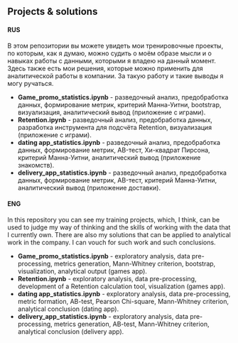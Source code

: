 ## Projects & solutions

#### RUS
В этом репозитории вы можете увидеть мои тренировочные проекты, по которым, как я думаю, можно судить о моём образе мысли и о навыках работы с данными, которыми я владею на данный момент. Здесь также есть мои решения, которые можно применить для аналитической работы в компании. За такую работу и такие выводы я могу ручаться.

- <b>Game_promo_statistics.ipynb</b> - разведочный анализ, предобработка данных, формирование метрик, критерий Манна-Уитни, bootstrap, визуализация, аналитический вывод (приложение с играми).
- <b>Retention.ipynb</b> - разведочный анализ, предобработка данных, разработка инструмента для подсчёта Retention, визуализация (приложение с играми).
- <b>dating app_statistics.ipynb</b> - разведочный анализ, предобработка данных, формирование метрик, AB-тест, Хи-квадрат Пирсона, критерий Манна-Уитни, аналитический вывод (приложение знакомств).
- <b>delivery_app_statistics.ipynb</b> - разведочный анализ, предобработка данных, формирование метрик, AB-тест, критерий Манна-Уитни, аналитический вывод (приложение доставки).

#### ENG
In this repository you can see my training projects, which, I think, can be used to judge my way of thinking and the skills of working with the data that I currently own. There are also my solutions that can be applied to analytical work in the company. I can vouch for such work and such conclusions.

- <b>Game_promo_statistics.ipynb</b> - exploratory analysis, data pre-processing, metrics generation, Mann-Whitney criterion, bootstrap, visualization, analytical output (games app).
- <b>Retention.ipynb</b> - exploratory analysis, data pre-processing, development of a Retention calculation tool, visualization (games app).
- <b>dating app_statistics.ipynb</b> - exploratory analysis, data pre-processing, metric formation, AB-test, Pearson Chi-square, Mann-Whitney criterion, analytical conclusion (dating app).
- <b>delivery_app_statistics.ipynb</b> - exploratory analysis, data pre-processing, metrics generation, AB-test, Mann-Whitney criterion, analytical conclusion (delivery app).
